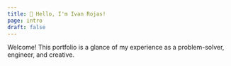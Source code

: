 ```yaml
---
title: 👋 Hello, I'm Ivan Rojas! 
page: intro
draft: false
---
```


Welcome! This portfolio is a glance of my experience as a problem-solver, engineer, and creative.

